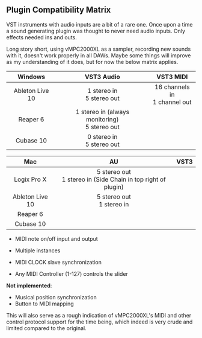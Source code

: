 ## Plugin Compatibility Matrix

VST instruments with audio inputs are a bit of a rare one. Once upon a time a sound generating plugin was thought to never need audio inputs. Only effects needed ins and outs.

Long story short, using vMPC2000XL as a sampler, recording new sounds with it, doesn't work properly in all DAWs. Maybe some things will improve as my understanding of it does, but for now the below matrix applies.


|     Windows     |                    VST3 Audio                     |             VST3 MIDI             |
| :-------------: | :-----------------------------------------------: | :-------------------------------: |
| Ableton Live 10 |           1 stereo in<br />5 stereo out           | 16 channels in<br />1 channel out |
|    Reaper 6     | 1 stereo in (always monitoring)<br />5 stereo out |                                   |
|    Cubase 10    |           0 stereo in<br />5 stereo out           |                                   |

|       Mac       |                              AU                              | VST3 |
| :-------------: | :----------------------------------------------------------: | :--: |
|   Logix Pro X   | 5 stereo out<br />1 stereo in (Side Chain in top right of plugin) |      |
| Ableton Live 10 |                5 stereo out<br />1 stereo in                 |      |
|    Reaper 6     |                                                              |      |
|    Cubase 10    |                                                              |      |

* MIDI note on/off input and output

* Multiple instances

* MIDI CLOCK slave synchronization

* Any MIDI Controller (1-127) controls the slider

  

**Not implemented**:

* Musical position synchronization
* Button to MIDI mapping

This will also serve as a rough indication of vMPC2000XL's MIDI and other control protocol support for the time being, which indeed is very crude and limited compared to the original.
